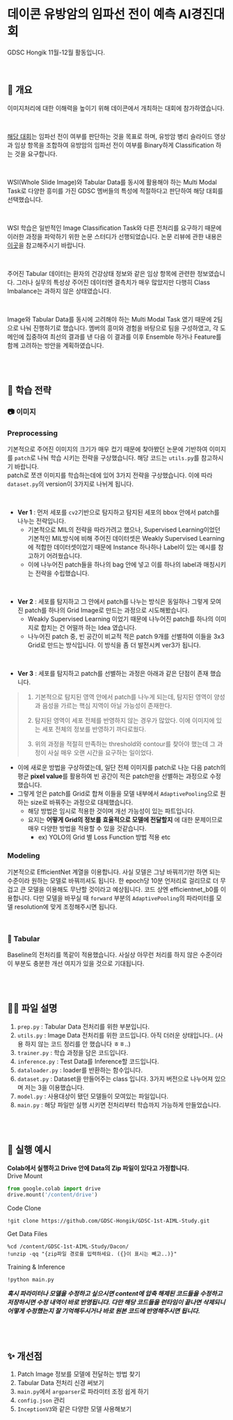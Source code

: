 # 데이콘 유방암의 임파선 전이 예측 AI경진대회
GDSC Hongik 11월-12월 활동입니다.

<br>

## 🚩 개요
이미지처리에 대한 이해력을 높이기 위해 데이콘에서 개최하는 대회에 참가하였습니다.

<br>

[해당 대회](https://dacon.io/competitions/official/236011/overview/description)는 임파선 전이 여부를 판단하는 것을 목표로 하며, 유방암 병리 슬라이드 영상과 임상 항목을 조합하여 유방암의 임파선 전이 여부를 Binary하게 Classification 하는 것을 요구합니다.

<br>

WSI(Whole Slide Image)와 Tabular Data를 동시에 활용해야 하는 Multi Modal Task로 다양한 흥미를 가진 GDSC 멤버들의 특성에 적절하다고 판단하여 해당 대회를 선택했습니다.  

<br>

WSI 학습은 일반적인 Image Classification Task와 다른 전처리를 요구하기 때문에 이러한 과정을 파악하기 위한 논문 스터디가 선행되었습니다. 논문 리뷰에 관한 내용은 [이곳](https://www.notion.so/Paper-Reading-776c5c01bccc427bb774aad421463829)을 참고해주시기 바랍니다.

<br>

주어진 Tabular 데이터는 환자의 건강상태 정보와 같은 임상 항목에 관련한 정보였습니다. 그러나 실무의 특성상 주어진 데이터엔 결측치가 매우 많았지만 다행히 Class Imbalance는 과하지 않은 상태였습니다.  

<br>

Image와 Tabular Data를 동시에 고려해야 하는 Multi Modal Task 였기 때문에 2팀으로 나눠 진행하기로 했습니다. 멤버의 흥미와 경험을 바탕으로 팀을 구성하였고, 각 도메인에 집중하여 최선의 결과를 낸 다음 이 결과를 이후 Ensemble 하거나 Feature를 함께 고려하는 방안을 계획하였습니다.

<br>

<br>

## 🚀 학습 전략
### 📷 이미지

### Preprocessing
기본적으로 주어진 이미지의 크기가 매우 컸기 때문에 찾아봤던 논문에 기반하여 이미지를 `patch`로 나눠 학습 시키는 전략을 구상했습니다. 해당 코드는 `utils.py`를 참고하시기 바랍니다.  
patch로 쪼갠 이미지를 학습하는데에 있어 3가지 전략을 구상했습니다. 이에 따라 `dataset.py`의 version이 3가지로 나뉘게 됩니다.

<br>

- **Ver 1** : 먼저 세포를 `cv2`기반으로 탐지하고 탐지된 세포의 bbox 안에서 patch를 나누는 전략입니다.
    - 기본적으로 MIL의 전략을 따라가려고 했으나, Supervised Learning이었던 기본적인 MIL방식에 비해 주어진 데이터셋은 Weakly Supervised Learning 에 적합한 데이터셋이었기 때문에 Instance 하나하나 Label이 있는 예시를 참고하기 어려웠습니다. 
    - 이에 나누어진 patch들을 하나의 bag 안에 넣고 이를 하나의 label과 매칭시키는 전략을 수립했습니다. 

<br>

- **Ver 2** : 세포를 탐지하고 그 안에서 patch를 나누는 방식은 동일하나 그렇게 모여진 patch를 하나의 Grid Image로 만드는 과정으로 시도해봤습니다. 
    - Weakly Supervised Learning 이었기 때문에 나누어진 patch를 하나의 이미지로 합치는 건 어떨까 하는 Idea 였습니다. 
    - 나누어진 patch 중, 빈 공간이 비교적 적은 patch 9개를 선별하여 이들을 3x3 Grid로 만드는 방식입니다. 이 방식을 좀 더 발전시켜 ver3가 됩니다.

<br>

- **Ver 3** : 세포를 탐지하고 patch를 선별하는 과정은 아래과 같은 단점이 존재 했습니다.
> 1. 기본적으로 탐지된 영역 안에서 patch를 나누게 되는데, 탐지된 영역이 양성과 음성을 가르는 핵심 지역이 아닐 가능성이 존재한다.
>
> 2. 탐지된 영역이 세포 전체를 반영하지 않는 경우가 많았다. 이에 이미지에 있는 세포 전체의 정보를 반영하기 까다로웠다. 
> 3. 위의 과정을 적절히 만족하는 threshold와 contour를 찾아야 했는데 그 과정이 사실 매우 오랜 시간을 요구하는 일이었다.  
- 이에 새로운 방법을 구상하였는데, 일단 전체 이미지를 patch로 나눈 다음 patch의 평균 **pixel value**를 활용하여 빈 공간이 적은 patch만을 선별하는 과정으로 수정했습니다.  
- 그렇게 얻은 patch를 Grid로 합쳐 이들을 모델 내부에서 `AdaptivePooling`으로 원하는 size로 바꿔주는 과정으로 대체했습니다.
    - 해당 방법은 임시로 적용한 것이며 개선 가능성이 있는 파트입니다. 
    - 요지는 __어떻게 Grid의 정보를 효율적으로 모델에 전달할지__ 에 대한 문제이므로 매우 다양한 방법을 적용할 수 있을 것같습니다.
        - ex) YOLO의 Grid 별 Loss Function 방법 적용 etc
    
### Modeling
기본적으로 EfficientNet 계열을 이용합니다. 사실 모델은 그냥 바꿔끼기만 하면 되는 수준이라 원하는 모델로 바꿔끼셔도 됩니다. 한 epoch당 10분 언저리로 걸리므로 더 무겁고 큰 모델을 이용해도 무난할 것이라고 예상됩니다.
코드 상엔 efficientnet_b0를 이용합니다. 
다만 모델을 바꾸실 때 `forward` 부분의 `AdaptivePooling`의 파라미터를 모델 resolution에 맞게 조정해주시면 됩니다.  

<br>

### 📃 Tabular
Baseline의 전처리를 똑같이 적용했습니다. 사실상 아무런 처리를 하지 않은 수준이라 이 부분도 충분한 개선 여지가 있을 것으로 기대됩니다.

<br>

<br>

## 👨‍💻 파일 설명
1. `prep.py` : Tabular Data 전처리를 위한 부분입니다.
2. `utils.py` : Image Data 전처리를 위한 코드입니다. 아직 더러운 상태입니다.. (사용 하지 않는 코드 정리를 안 했습니다 ㅎㅎ..)
3. `trainer.py` : 학습 과정을 담은 코드입니다. 
4. `inference.py` : Test Data를 Inference할 코드입니다.
5. `dataloader.py` : loader를 반환하는 함수입니다.
6. `dataset.py` : Dataset을 만들어주는 class 입니다. 3가지 버전으로 나누어져 있으며 저는 3을 이용했습니다.
7. `model.py` : 사용대상이 됐던 모델들이 모여있는 파일입니다. 
8. `main.py` : 해당 파일만 실행 시키면 전처리부터 학습까지 가능하게 만들었습니다.

<br>

<br>

## 👀 실행 예시
**Colab에서 실행하고 Drive 안에 Data의 Zip 파일이 있다고 가정합니다.**  
Drive Mount
```python
from google.colab import drive
drive.mount('/content/drive')
```
Code Clone
```
!git clone https://github.com/GDSC-Hongik/GDSC-1st-AIML-Study.git
```
Get Data Files 
```
%cd /content/GDSC-1st-AIML-Study/Dacon/
!unzip -qq "{zip파일 경로를 입력하세요. ({}이 표시는 빼고..)}"
```
Training & Inference
```
!python main.py
```
_**혹시 파라미터나 모델을 수정하고 싶으시면 content에 압축 해제된 코드들을 수정하고 저장하시면 수정 내역이 바로 반영됩니다. 다만 해당 코드들을 런타임이 끝나면 삭제되니 어떻게 수정했는지 잘 기억해두시거나 바로 원본 코드에 반영해주시면 됩니다.**_


<br>

<br>

## ✨ 개선점
1. Patch Image 정보를 모델에 전달하는 방법 찾기
2. Tabular Data 전처리 신경 써보기
3. `main.py`에서 `argparser`로 파라미터 조정 쉽게 하기
4. `config.json` 관리
5. `InceptionV3`와 같은 다양한 모델 사용해보기
